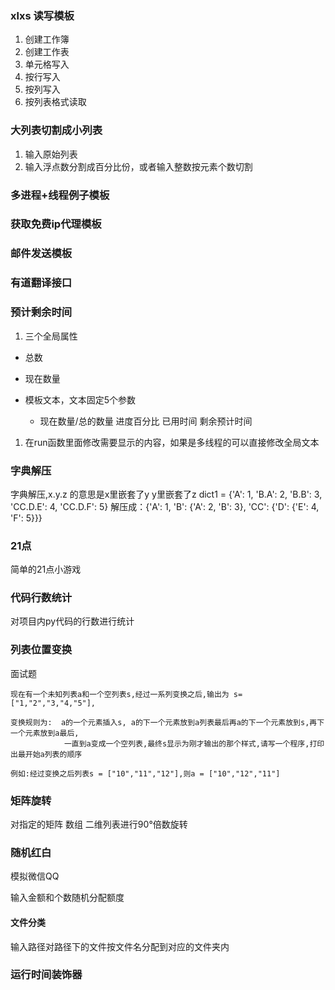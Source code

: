 

### xlxs 读写模板

1. 创建工作簿
2. 创建工作表
3. 单元格写入
4. 按行写入
5. 按列写入
6. 按列表格式读取

### 大列表切割成小列表

1. 输入原始列表
2. 输入浮点数分割成百分比份，或者输入整数按元素个数切割

### 多进程+线程例子模板

### 获取免费ip代理模板

### 邮件发送模板

### 有道翻译接口

### 预计剩余时间

1. 三个全局属性

- 总数

- 现在数量
- 模板文本，文本固定5个参数 
  - 现在数量/总的数量 	进度百分比	已用时间		剩余预计时间

1. 在run函数里面修改需要显示的内容，如果是多线程的可以直接修改全局文本

### 字典解压

字典解压,x.y.z 的意思是x里嵌套了y y里嵌套了z
dict1 = {'A': 1, 'B.A': 2, 'B.B': 3, 'CC.D.E': 4, 'CC.D.F': 5}
解压成：{'A': 1, 'B': {'A': 2, 'B': 3}, 'CC': {'D': {'E': 4, 'F': 5}}}

### 21点

简单的21点小游戏

### 代码行数统计

对项目内py代码的行数进行统计

### 列表位置变换

面试题

```
现在有一个未知列表a和一个空列表s,经过一系列变换之后,输出为 s=["1,"2","3,"4,"5"],

变换规则为:  a的一个元素插入s, a的下一个元素放到a列表最后再a的下一个元素放到s,再下一个元素放到a最后,
            一直到a变成一个空列表,最终s显示为刚才输出的那个样式,请写一个程序,打印出最开始a列表的顺序

例如:经过变换之后列表s = ["10","11","12"],则a = ["10","12","11"]
```

### 矩阵旋转

对指定的矩阵 数组 二维列表进行90°倍数旋转

### 随机红白

模拟微信QQ

输入金额和个数随机分配额度

#### 文件分类

输入路径对路径下的文件按文件名分配到对应的文件夹内

### 运行时间装饰器

